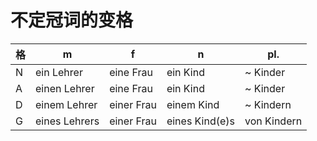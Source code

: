 # 不定冠词的变格

| 格  | m             | f          | n              | pl.          |
| --- | ------------- | ---------- | -------------  | ------------ |
| N   | ein Lehrer    | eine Frau  | ein Kind       | ~ Kinder     |
| A   | einen Lehrer  | eine Frau  | ein Kind       | ~ Kinder     |
| D   | einem Lehrer  | einer Frau | einem Kind     | ~ Kindern    |
| G   | eines Lehrers | einer Frau | eines Kind(e)s | von Kindern  |
